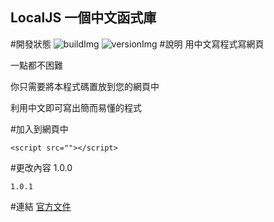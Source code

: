 ## LocalJS 一個中文函式庫
#開發狀態
![buildImg](https://img.shields.io/badge/build-passing-green.svg?style=plastic) 
![versionImg](https://img.shields.io/badge/version-1.0.1-green.svg?style=plastic)
#說明
用中文寫程式寫網頁

一點都不困難

你只需要將本程式碼置放到您的網頁中

利用中文即可寫出簡而易懂的程式

#加入到網頁中
```
<script src=""></script>
```

#更改內容
	1.0.0
		
	1.0.1
		

#連結
[官方文件](https://localjs.blogspot.com/ "官方文件")
